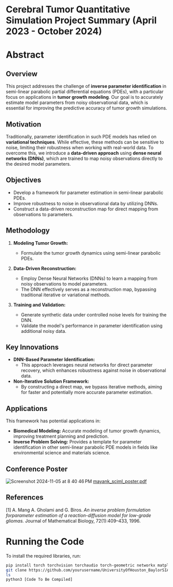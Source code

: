 # Cerebral Tumor Quantitative Simulation Project Summary (April 2023 - October 2024)
 
# Abstract
## Overview

This project addresses the challenge of **inverse parameter identification** in semi-linear parabolic partial differential equations (PDEs), with a particular focus on applications in **tumor growth modeling**. Our goal is to accurately estimate model parameters from noisy observational data, which is essential for improving the predictive accuracy of tumor growth simulations.

## Motivation

Traditionally, parameter identification in such PDE models has relied on **variational techniques**. While effective, these methods can be sensitive to noise, limiting their robustness when working with real-world data. To overcome this, we introduce a **data-driven approach** using **dense neural networks (DNNs)**, which are trained to map noisy observations directly to the desired model parameters.

## Objectives

- Develop a framework for parameter estimation in semi-linear parabolic PDEs.
- Improve robustness to noise in observational data by utilizing DNNs.
- Construct a data-driven reconstruction map for direct mapping from observations to parameters.

## Methodology

1. **Modeling Tumor Growth:**  
   - Formulate the tumor growth dynamics using semi-linear parabolic PDEs.

2. **Data-Driven Reconstruction:**  
   - Employ Dense Neural Networks (DNNs) to learn a mapping from noisy observations to model parameters.
   - The DNN effectively serves as a reconstruction map, bypassing traditional iterative or variational methods.

3. **Training and Validation:**  
   - Generate synthetic data under controlled noise levels for training the DNN.
   - Validate the model's performance in parameter identification using additional noisy data.

## Key Innovations

- **DNN-Based Parameter Identification:** 
   - This approach leverages neural networks for direct parameter recovery, which enhances robustness against noise in observational data.
- **Non-Iterative Solution Framework:** 
   - By constructing a direct map, we bypass iterative methods, aiming for faster and potentially more accurate parameter estimation.

## Applications

This framework has potential applications in:
- **Biomedical Modeling:** Accurate modeling of tumor growth dynamics, improving treatment planning and prediction.
- **Inverse Problem Solving:** Provides a template for parameter identification in other semi-linear parabolic PDE models in fields like environmental science and materials science.


## Conference Poster
![Screenshot 2024-11-05 at 8 40 46 PM](https://github.com/user-attachments/assets/c0e91500-fb08-4c13-b943-b32e09cbe005)
[mayank_sciml_poster.pdf](https://github.com/user-attachments/files/17637383/mayank_sciml_poster.pdf)

## References

[1]  A. Mang A. Gholami and G. Biros. *An inverse problem formulation forparameter estimation of a reaction-diffusion model for low-grade gliomas.* Journal of Mathematical Biology, 72(1):409–433, 1996.

# Running the Code

To install the required libraries, run:

```bash
pip install torch torchvision torchaudio torch-geometric networkx matplotlib
git clone https://github.com/yourusername/UniversityOfHouston_BaylorSIAM_Research_Code
ls
python3 [Code To Be Compiled]

